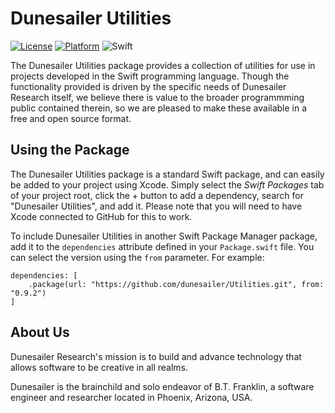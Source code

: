 Dunesailer Utilities
====================

[![License](https://img.shields.io/badge/License-MIT-blue.svg)](https://github.com/dunesailer/Utilities/blob/master/LICENSE)
[![Platform](https://img.shields.io/badge/in-swift5.3-orange.svg)](https://github.com/apple/swift)
![Swift](https://github.com/dunesailer/Utilities/workflows/Swift/badge.svg)

The Dunesailer Utilities package provides a collection of utilities for use in projects developed in the Swift programming language. Though the functionality provided is driven by the specific needs of Dunesailer Research itself, we believe there is value to the broader programmming public contained therein, so we are pleased to make these available in a free and open source format.


## Using the Package

The Dunesailer Utilities package is a standard Swift package, and can easily be added to your project using Xcode. Simply select the *Swift Packages* tab of your project root, click the + button to add a dependency, search for "Dunesailer Utilities", and add it. Please note that you will need to have Xcode connected to GitHub for this to work.

To include Dunesailer Utilities in another Swift Package Manager package, add it to the `dependencies` attribute defined in your `Package.swift` file. You can select the version using the `from` parameter. For example:
```
dependencies: [
	.package(url: "https://github.com/dunesailer/Utilities.git", from: "0.9.2")
]
```


## About Us

Dunesailer Research's mission is to build and advance technology that allows software to be creative in all realms.

Dunesailer is the brainchild and solo endeavor of B.T. Franklin, a software engineer and researcher located in Phoenix, Arizona, USA.
